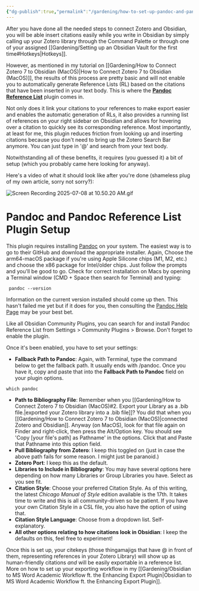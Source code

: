 ```yaml
---
{"dg-publish":true,"permalink":"/gardening/how-to-set-up-pandoc-and-pandoc-reference-list-plugin-for-obsidian/","created":"2025-07-08T14:55:22.000+08:00","updated":"2025-07-13T16:56:08.962+08:00"}
---
```


After you have done all the needed steps to connect Zotero and Obsidian, you will be able insert citations easily while you write in Obsidian by simply calling up your Zotero library through the Command Palette or through one of your assigned [[Gardening/Setting up an Obsidian Vault for the first time#Hotkeys\|Hotkeys]].

However, as mentioned in my tutorial on [[Gardening/How to Connect Zotero 7 to Obsidian (MacOS)\|How to Connect Zotero 7 to Obsidian (MacOS)]], the results of this process are pretty basic and will not enable you to automatically generate Reference Lists (RL) based on the citations that have been inserted in your text body. This is where the **[Pandoc Reference List](https://github.com/mgmeyers/obsidian-pandoc-reference-list)** plugin comes in. 

Not only does it link your citations to your references to make export easier and enables the automatic generation of RLs, it also provides a running list of references on your right sidebar on Obsidian and allows for hovering over a citation to quickly see its corresponding reference. Most importantly, at least for me, this plugin reduces friction from looking up and inserting citations because you don't need to bring up the Zotero Search Bar anymore. You can just type in '@' and search from your text body.

Notwithstanding all of these benefits, it requires (you guessed it) a bit of setup (which you probably came here looking for anyway).

Here's a video of what it should look like after you're done (shameless plug of my own article, sorry not sorry?):

![Screen Recording 2025-07-08 at 10.50.20 AM.gif](/img/user/Extras/Screen%20Recording%202025-07-08%20at%2010.50.20%20AM.gif)
# Pandoc and Pandoc Reference List Plugin Setup

This plugin requires installing [Pandoc](https://github.com/jgm/pandoc/releases/tag/3.7.0.2) on your system. The easiest way is to go to their GitHub and download the appropriate installer. Again, Choose the arm64-macOS package if you're using Apple Silicone chips (M1, M2, etc.) and choose the x86 package for Intel/older chips. Just follow the prompts and you'll be good to go. Check for correct installation on Macs by opening a Terminal window (CMD + Space then search for Terminal) and typing:

```
 pandoc --version
```

Information on the current version installed should come up then. This hasn't failed me yet but if it does for you, then consulting the [Pandoc Help Page]() may be your best bet.

Like all Obsidian Community Plugins, you can search for and install Pandoc Reference List from Settings > Community Plugins > Browse. Don't forget to enable the plugin.

Once it's been enabled, you have to set your settings:
- **Fallback Path to Pandoc**: Again, with Terminal, type the command below to get the fallback path. It usually ends with /pandoc. Once you have it, copy and paste that into the **Fallback Path to Pandoc** field on your plugin options.

```
which pandoc
```

- **Path to Bibliography File**: Remember when you [[Gardening/How to Connect Zotero 7 to Obsidian (MacOS)#2. Export your Library as a .bib file.\|exported your Zotero library into a .bib file]]? You did that when you [[Gardening/How to Connect Zotero 7 to Obsidian (MacOS)\|connected Zotero and Obsidian]]. Anyway (on MacOS), look for that file again on Finder and right-click, then press the Alt/Option key. You should see 'Copy [your file's path] as Pathname' in the options. Click that and Paste that Pathname into this option field.
- **Pull Bibliography from Zotero**: I keep this toggled on (just in case the above path fails for some reason. I might just be paranoid.)
- **Zotero Port**: I keep this as the default.
- **Libraries to Include in Bibliography**: You may have several options here depending on how many Libraries or Group Libraries you have. Select as you see fit.
- **Citation Style**: Choose your preferred Citation Style. As of this writing, the latest *Chicago Manual of Style* edition available is the 17th. It takes time to write and this is all community-driven so be patient. If you have your own Citation Style in a CSL file, you also have the option of using that.
- **Citation Style Language**: Choose from a dropdown list. Self-explanatory.
- **All other options relating to how citations look in Obsidian**: I keep the defaults on this, feel free to experiment!

Once this is set up, your citekeys (those thingamajigs that have @ in front of them, representing references in your Zotero Library) will show up as human-friendly citations *and* will be easily exportable in a reference list. More on how to set up your exporting workflow in my [[Gardening/Obsidian to MS Word Academic Workflow ft. the Enhancing Export Plugin\|Obsidian to MS Word Academic Workflow ft. the Enhancing Export Plugin]]. 